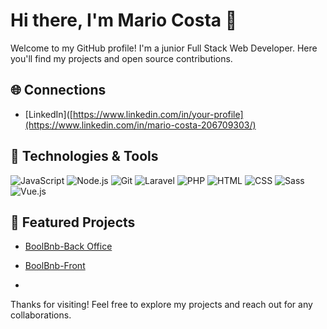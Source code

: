 # Hi there, I'm Mario Costa 👋

Welcome to my GitHub profile! I'm a junior Full Stack Web Developer. Here you'll find my projects and open source contributions.

## 🌐 Connections

- [LinkedIn]([https://www.linkedin.com/in/your-profile](https://www.linkedin.com/in/mario-costa-206709303/)

## 🔧 Technologies & Tools

![JavaScript](https://img.shields.io/badge/-JavaScript-333333?style=flat&logo=javascript)
![Node.js](https://img.shields.io/badge/-Node.js-333333?style=flat&logo=node.js)
![Git](https://img.shields.io/badge/-Git-333333?style=flat&logo=git)
![Laravel](https://img.shields.io/badge/-Laravel-333333?style=flat&logo=laravel)
![PHP](https://img.shields.io/badge/-PHP-333333?style=flat&logo=php)
![HTML](https://img.shields.io/badge/-HTML-333333?style=flat&logo=html5)
![CSS](https://img.shields.io/badge/-CSS-333333?style=flat&logo=css3)
![Sass](https://img.shields.io/badge/-Sass-333333?style=flat&logo=sass)
![Vue.js](https://img.shields.io/badge/-Vue.js-333333?style=flat&logo=vue.js)

## 📌 Featured Projects

- [BoolBnb-Back Office](https://github.com/mariocstweb/Boolbnb-team-5)
- [BoolBnb-Front](https://github.com/mariocstweb/vue-boolbnb)

- 
Thanks for visiting! Feel free to explore my projects and reach out for any collaborations.
